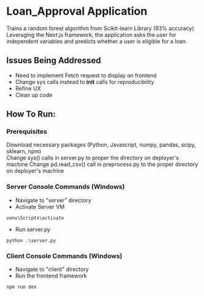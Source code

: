 # Loan_Approval Application
Trains a random forest algorithm from Scikit-learn Library (93% accuracy)  
Leveraging the Next.js framework, the application asks the user for independent variables and predicts whether a user is eligible for a loan.  

## Issues Being Addressed
- Need to implement Fetch request to display on frontend
- Change sys calls instead to __init__ calls for reproducibility
- Refine UX
- Clean up code

## How To Run:

### Prerequisites
Download necessary packages (Python, Javascript, numpy, pandas, scipy, sklearn, npm)  
Change sys() calls in server.py to proper the directory on deployer's machine
Change pd.read_csv() call in preprocess.py to the proper directory on deployer's machine

### Server Console Commands (Windows)
- Navigate to "server" directory  
- Activate Server VM
```
venv\Scripts\activate
```
- Run server.py
```
python .\server.py
```

### Client Console Commands (Windows)
- Navigate to "client" directory
- Run the frontend framework
```
npm run dev
```
